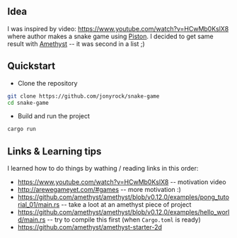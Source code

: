 ## Idea

I was inspired by video: https://www.youtube.com/watch?v=HCwMb0KslX8 where author makes a snake game using 
[Piston](https://www.piston.rs/). I decided to get same result with [Amethyst](https://amethyst.rs) -- it was second in a list ;)

## Quickstart
* Clone the repository

```bash
git clone https://github.com/jonyrock/snake-game
cd snake-game
```

* Build and run the project
```bash
cargo run
```

## Links & Learning tips
I learned how to do things by wathing / reading links in this order:
* https://www.youtube.com/watch?v=HCwMb0KslX8 -- motivation video
* http://arewegameyet.com/#games -- more motivation :)
* https://github.com/amethyst/amethyst/blob/v0.12.0/examples/pong_tutorial_01/main.rs -- take a loot at an amethyst piece of project
* https://github.com/amethyst/amethyst/blob/v0.12.0/examples/hello_world/main.rs -- try to compile this first (when `Cargo.toml` is ready)
* https://github.com/amethyst/amethyst-starter-2d
